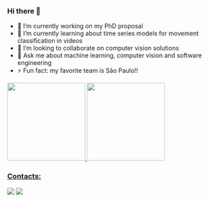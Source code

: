 ### Hi there 👋


 - 🔭 I’m currently working on my PhD proposal
 - 🌱 I’m currently learning about time series models for movement classification in videos
 - 👯 I’m looking to collaborate on computer vision solutions
 - 💬 Ask me about machine learning, computer vision and software engineering
 - ⚡ Fun fact: my favorite team is São Paulo!!

 <div>
 <a href="https://github.com/wiusdy">
 <img loading="lazy" height="180em" src="https://github-readme-stats.vercel.app/api/top-langs/?username=wiusdy&layout=compact&langs_count=7&theme=dracula"/>
 <img loading="lazy" height="180em" src="https://github-readme-stats.vercel.app/api?username=wiusdy&show_icons=true&theme=dracula&include_all_commits=true&count_private=true"/>
 </div>

### Contacts:

<div>
<a href="https://www.instagram.com/wiu_sdy/" target="_blank"><img loading="lazy" src="https://img.shields.io/badge/-Instagram-%23E4405F?style=for-the-badge&logo=instagram&logoColor=white" target="_blank"></a>
<a href="https://www.linkedin.com/in/william-sdayle-marins-silva-37b462108/" target="_blank"><img loading="lazy" src="https://img.shields.io/badge/-LinkedIn-%230077B5?style=for-the-badge&logo=linkedin&logoColor=white" target="_blank"></a>   
</div>

